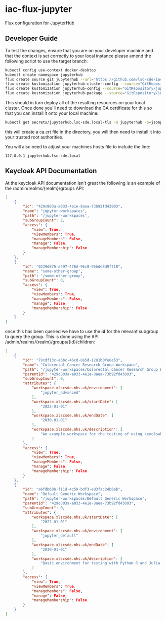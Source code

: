 # iac-flux-jupyter
Flux configuration for JupyterHub

## Developer Guide
To test the changes, ensure that you are on your developer machine and that the context is set correctly to your local instance please amend the following script to use the target branch:

```bash
kubectl config use-context docker-desktop
kubectl create namespace jupyterhub
flux create source git jupyterhub --url="https://github.com/lsc-sde/iac-flux-jupyter" --branch=main --namespace=jupyterhub
flux create kustomization jupyterhub-cluster-config --source="GitRepository/jupyterhub" --namespace=jupyterhub --path="./cluster/local" --interval=1m --prune=true --health-check-timeout=10m --wait=false
flux create kustomization jupyterhub-config --source="GitRepository/jupyterhub" --namespace=jupyterhub --path="./sources/config" --interval=1m --prune=true --health-check-timeout=10m --wait=false
flux create kustomization jupyterhub-package --source="GitRepository/jupyterhub" --namespace=jupyterhub --path="./sources/package" --interval=1m --prune=true --health-check-timeout=10m --wait=false
```

This should in turn deploy all of the resulting resources on your local cluster. Once done you'll need to download the CA certificate for this so that you can install it onto your local machine:

```bash
kubectl get secrets/jupyterhub.lsc-sde.local-tls -n jupyterhub -o=jsonpath="{.data.ca\.crt}" | base64 --decode > ca.crt
```

this will create a ca.crt file in the directory, you will then need to install it into your trusted root authorities.

You will also need to adjust your machines hosts file to include the line:

```
127.0.0.1 jupyterhub.lsc-sde.local
```

## Keycloak API Documentation
At the keycloak API documentation isn't great the following is an example of the /admin/realms/{realm}/groups API:
```json
[
    {
        "id": "429c803a-a033-4e1e-8aea-73b92fd43003",
        "name": "jupyter-workspaces",
        "path": "/jupyter-workspaces",
        "subGroupCount": 2,
        "access": {
            "view": True,
            "viewMembers": True,
            "manageMembers": False,
            "manage": False,
            "manageMembership": False
        }
    },
    {
        "id": "0239d876-a497-476d-96c8-96bde8d9f718",
        "name": "some-other-group",
        "path": "/some-other-group",
        "subGroupCount": 0,
        "access": {
            "view": True,
            "viewMembers": True,
            "manageMembers": False,
            "manage": False,
            "manageMembership": False
        }
    }
]
```

once this has been queried we have to use the **id** for the relevant subgroup to query the group. This is done using the API /admin/realms/{realm}/groups/{id}/children:

```json
[
    {
        "id": "79cdf13c-a6bc-46cd-8a5d-1281b0fe8e53",
        "name": "Colorectal Cancer Research Group Workspace",
        "path": "/jupyter-workspaces/Colorectal Cancer Research Group Workspace",
        "parentId": "429c803a-a033-4e1e-8aea-73b92fd43003",
        "subGroupCount": 0,
        "attributes": {
            "workspace.xlscsde.nhs.uk/environment": [
                "jupyter_advanced"
            ],
            "workspace.xlscsde.nhs.uk/startDate": [
                "2022-01-01"
            ],
            "workspace.xlscsde.nhs.uk/endDate": [
                "2030-01-01"
            ],
            "workspace.xlscsde.nhs.uk/description": [
                "An example workspace for the testing of using keycloak groups"
            ]
        },
        "access": {
            "view": True,
            "viewMembers": True,
            "manageMembers": False,
            "manage": False,
            "manageMembership": False
        }
    },
    {
        "id": "a6fdb60b-f11d-4c59-bdf3-e03fac24b6ab",
        "name": "Default Generic Workspace",
        "path": "/jupyter-workspaces/Default Generic Workspace",
        "parentId": "429c803a-a033-4e1e-8aea-73b92fd43003",
        "subGroupCount": 0,
        "attributes": {
            "workspace.xlscsde.nhs.uk/startDate": [
                "2022-01-01"
            ],
            "workspace.xlscsde.nhs.uk/environment": [
                "jupyter_default"
            ],
            "workspace.xlscsde.nhs.uk/endDate": [
                "2030-01-01"
            ],
            "workspace.xlscsde.nhs.uk/description": [
                "Basic environment for testing with Python R and Julia."
            ]
        },
        "access": {
            "view": True,
            "viewMembers": True,
            "manageMembers": False,
            "manage": False,
            "manageMembership": False
        }
    }
]
```